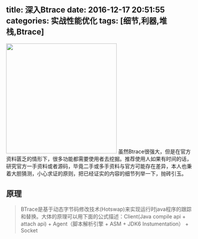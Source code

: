 title: 深入Btrace
date: 2016-12-17 20:51:55
categories: 实战性能优化
tags: [细节,利器,堆栈,Btrace]
---
<img src="/img/btrace_dig.png" width="300" class="img-topic" />
虽然Btrace很强大，但是在官方资料匮乏的情形下，很多功能都需要使用者去挖掘。推荐使用人如果有时间的话，研究官方一手资料或者源码，毕竟二手或多手资料与官方可能存在差异，本人也秉着大胆猜测，小心求证的原则，把已经证实的内容的细节列举一下，抛砖引玉。
<!--more-->

## 原理
> BTrace是基于动态字节码修改技术(Hotswap)来实现运行时java程序的跟踪和替换。大体的原理可以用下面的公式描述：Client(Java compile api + attach api) + Agent（脚本解析引擎 + ASM + JDK6 Instumentation） + Socket

